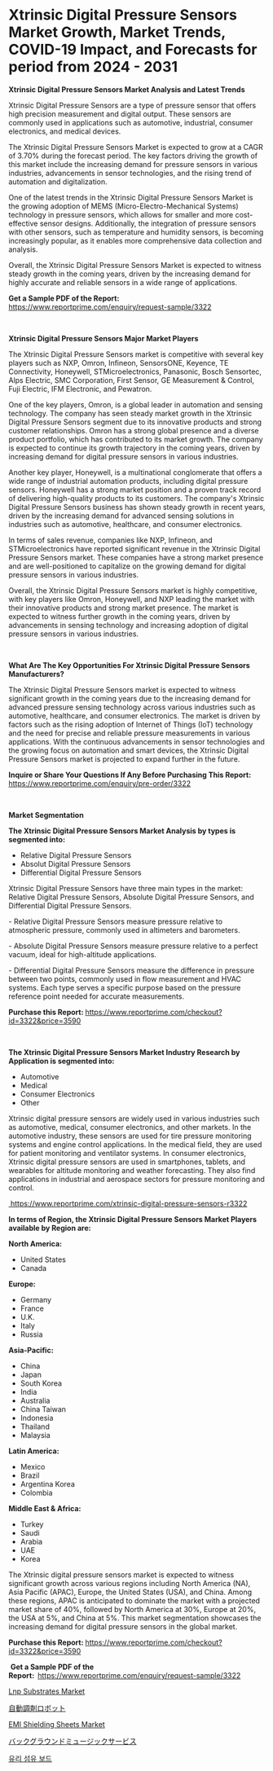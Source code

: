 <p><h1>Xtrinsic Digital Pressure Sensors Market Growth, Market Trends, COVID-19 Impact, and Forecasts for period from 2024 - 2031</h1></p><p><strong>Xtrinsic Digital Pressure Sensors Market Analysis and Latest Trends</strong></p>
<p><p>Xtrinsic Digital Pressure Sensors are a type of pressure sensor that offers high precision measurement and digital output. These sensors are commonly used in applications such as automotive, industrial, consumer electronics, and medical devices.</p><p>The Xtrinsic Digital Pressure Sensors Market is expected to grow at a CAGR of 3.70% during the forecast period. The key factors driving the growth of this market include the increasing demand for pressure sensors in various industries, advancements in sensor technologies, and the rising trend of automation and digitalization.</p><p>One of the latest trends in the Xtrinsic Digital Pressure Sensors Market is the growing adoption of MEMS (Micro-Electro-Mechanical Systems) technology in pressure sensors, which allows for smaller and more cost-effective sensor designs. Additionally, the integration of pressure sensors with other sensors, such as temperature and humidity sensors, is becoming increasingly popular, as it enables more comprehensive data collection and analysis.</p><p>Overall, the Xtrinsic Digital Pressure Sensors Market is expected to witness steady growth in the coming years, driven by the increasing demand for highly accurate and reliable sensors in a wide range of applications.</p></p>
<p><strong>Get a Sample PDF of the Report:&nbsp;</strong> <a href="https://www.reportprime.com/enquiry/request-sample/3322">https://www.reportprime.com/enquiry/request-sample/3322</a></p>
<p>&nbsp;</p>
<p><strong>Xtrinsic Digital Pressure Sensors Major Market Players</strong></p>
<p><p>The Xtrinsic Digital Pressure Sensors market is competitive with several key players such as NXP, Omron, Infineon, SensorsONE, Keyence, TE Connectivity, Honeywell, STMicroelectronics, Panasonic, Bosch Sensortec, Alps Electric, SMC Corporation, First Sensor, GE Measurement & Control, Fuji Electric, IFM Electronic, and Pewatron.</p><p>One of the key players, Omron, is a global leader in automation and sensing technology. The company has seen steady market growth in the Xtrinsic Digital Pressure Sensors segment due to its innovative products and strong customer relationships. Omron has a strong global presence and a diverse product portfolio, which has contributed to its market growth. The company is expected to continue its growth trajectory in the coming years, driven by increasing demand for digital pressure sensors in various industries.</p><p>Another key player, Honeywell, is a multinational conglomerate that offers a wide range of industrial automation products, including digital pressure sensors. Honeywell has a strong market position and a proven track record of delivering high-quality products to its customers. The company's Xtrinsic Digital Pressure Sensors business has shown steady growth in recent years, driven by the increasing demand for advanced sensing solutions in industries such as automotive, healthcare, and consumer electronics.</p><p>In terms of sales revenue, companies like NXP, Infineon, and STMicroelectronics have reported significant revenue in the Xtrinsic Digital Pressure Sensors market. These companies have a strong market presence and are well-positioned to capitalize on the growing demand for digital pressure sensors in various industries.</p><p>Overall, the Xtrinsic Digital Pressure Sensors market is highly competitive, with key players like Omron, Honeywell, and NXP leading the market with their innovative products and strong market presence. The market is expected to witness further growth in the coming years, driven by advancements in sensing technology and increasing adoption of digital pressure sensors in various industries.</p></p>
<p>&nbsp;</p>
<p><strong>What Are The Key Opportunities For Xtrinsic Digital Pressure Sensors Manufacturers?</strong></p>
<p><p>The Xtrinsic Digital Pressure Sensors market is expected to witness significant growth in the coming years due to the increasing demand for advanced pressure sensing technology across various industries such as automotive, healthcare, and consumer electronics. The market is driven by factors such as the rising adoption of Internet of Things (IoT) technology and the need for precise and reliable pressure measurements in various applications. With the continuous advancements in sensor technologies and the growing focus on automation and smart devices, the Xtrinsic Digital Pressure Sensors market is projected to expand further in the future.</p></p>
<p><strong>Inquire or Share Your Questions If Any Before Purchasing This Report:</strong> <a href="https://www.reportprime.com/enquiry/pre-order/3322">https://www.reportprime.com/enquiry/pre-order/3322</a></p>
<p>&nbsp;</p>
<p><strong>Market Segmentation</strong></p>
<p><strong>The Xtrinsic Digital Pressure Sensors Market Analysis by types is segmented into:</strong></p>
<p><ul><li>Relative Digital Pressure Sensors</li><li>Absolut Digital Pressure Sensors</li><li>Differential Digital Pressure Sensors</li></ul></p>
<p><p>Xtrinsic Digital Pressure Sensors have three main types in the market: Relative Digital Pressure Sensors, Absolute Digital Pressure Sensors, and Differential Digital Pressure Sensors. </p><p>- Relative Digital Pressure Sensors measure pressure relative to atmospheric pressure, commonly used in altimeters and barometers.</p><p>- Absolute Digital Pressure Sensors measure pressure relative to a perfect vacuum, ideal for high-altitude applications.</p><p>- Differential Digital Pressure Sensors measure the difference in pressure between two points, commonly used in flow measurement and HVAC systems. Each type serves a specific purpose based on the pressure reference point needed for accurate measurements.</p></p>
<p><strong>Purchase this Report:&nbsp;</strong><a href="https://www.reportprime.com/checkout?id=3322&price=3590">https://www.reportprime.com/checkout?id=3322&price=3590</a></p>
<p>&nbsp;</p>
<p><strong>The Xtrinsic Digital Pressure Sensors Market Industry Research by Application is segmented into:</strong></p>
<p><ul><li>Automotive</li><li>Medical</li><li>Consumer Electronics</li><li>Other</li></ul></p>
<p><p>Xtrinsic digital pressure sensors are widely used in various industries such as automotive, medical, consumer electronics, and other markets. In the automotive industry, these sensors are used for tire pressure monitoring systems and engine control applications. In the medical field, they are used for patient monitoring and ventilator systems. In consumer electronics, Xtrinsic digital pressure sensors are used in smartphones, tablets, and wearables for altitude monitoring and weather forecasting. They also find applications in industrial and aerospace sectors for pressure monitoring and control.</p></p>
<p><a href="https://www.reportprime.com/xtrinsic-digital-pressure-sensors-r3322">&nbsp;https://www.reportprime.com/xtrinsic-digital-pressure-sensors-r3322</a></p>
<p><strong>In terms of Region, the Xtrinsic Digital Pressure Sensors Market Players available by Region are:</strong></p>
<p>
    <p> <strong> North America: </strong>
        <ul>
            <li>United States</li>
            <li>Canada</li>
        </ul>
        </p> 
    <p> <strong> Europe: </strong>
        <ul>
            <li>Germany</li>
            <li>France</li>
            <li>U.K.</li>
            <li>Italy</li>
            <li>Russia</li>
        </ul>
        </p> 
    <p> <strong> Asia-Pacific: </strong>
        <ul>
            <li>China</li>
            <li>Japan</li>
            <li>South Korea</li>
            <li>India</li>
            <li>Australia</li>
            <li>China Taiwan</li>
            <li>Indonesia</li>
            <li>Thailand</li>
            <li>Malaysia</li>
        </ul>
        </p> 
    <p> <strong> Latin America: </strong>
        <ul>
            <li>Mexico</li>
            <li>Brazil</li>
            <li>Argentina Korea</li>
            <li>Colombia</li>
        </ul>
        </p> 
    <p> <strong> Middle East & Africa: </strong>
        <ul>
            <li>Turkey</li>
            <li>Saudi</li>
            <li>Arabia</li>
            <li>UAE</li>
            <li>Korea</li>
        </ul>
    </p>
    </p>
<p><p>The Xtrinsic digital pressure sensors market is expected to witness significant growth across various regions including North America (NA), Asia Pacific (APAC), Europe, the United States (USA), and China. Among these regions, APAC is anticipated to dominate the market with a projected market share of 40%, followed by North America at 30%, Europe at 20%, the USA at 5%, and China at 5%. This market segmentation showcases the increasing demand for digital pressure sensors in the global market.</p></p>
<p><strong>Purchase this Report: </strong><a href="https://www.reportprime.com/checkout?id=3322&price=3590">https://www.reportprime.com/checkout?id=3322&price=3590</a></p>
<p>&nbsp;<strong>Get a Sample PDF of the Report:&nbsp;&nbsp;</strong><a href="https://www.reportprime.com/enquiry/request-sample/3322">https://www.reportprime.com/enquiry/request-sample/3322</a></p>
<p><strong></strong></p>
<p><p><a href="https://github.com/dimitrishawkinswaynenp91rgz/Market-Research-Report-List-2/blob/main/lnp-substrates-market.md">Lnp Substrates Market</a></p><p><a href="https://github.com/luffiazaza/Market-Research-Report-List-1/blob/main/851517872930.md">自動調剤ロボット</a></p><p><a href="https://github.com/changoleonlaverguenzanoexiste/Market-Research-Report-List-3/blob/main/emi-shielding-sheets-market.md">EMI Shielding Sheets Market</a></p><p><a href="https://github.com/one-cool-chick/Market-Research-Report-List-1/blob/main/185660972931.md">バックグラウンドミュージックサービス</a></p><p><a href="https://github.com/PhilToryphy7876567/Market-Research-Report-List-1/blob/main/694840269728.md">유리 섬유 보드</a></p></p>